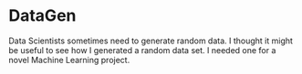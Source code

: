 # DataGen
Data Scientists sometimes need to generate random data. I thought it might be useful to see how I generated a random data set. I needed one for a novel Machine Learning project. 
